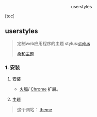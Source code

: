 <center>userstyles</center>





[toc]





## userstyles

> 定制web应用程序的主题 stylus:[stylus](https://github.com/openstyles/stylus)
>
> [柔和主题](https://github.com/catppuccin/userstyles/tree/main?tab=readme-ov-file)



###  1. 安装

1. 安装
   - [火狐](https://addons.mozilla.org/en-GB/firefox/addon/styl-us/)/ [Chrome](https://chrome.google.com/webstore/detail/stylus/clngdbkpkpeebahjckkjfobafhncgmne) 扩展。

2. 主题

> 这个网站： [theme](https://userstyles.world/)









